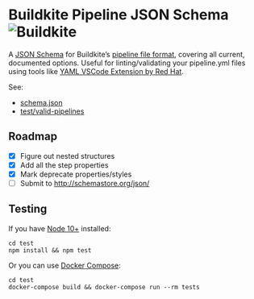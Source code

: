 # Buildkite Pipeline JSON Schema ![Buildkite](https://img.shields.io/buildkite/7fc0b70eb527b66ebb782dd7411becfa14d2b972dab25b48c1/master.svg?label=Tests)

A [JSON Schema](https://json-schema.org) for Buildkite’s [pipeline file format](https://buildkite.com/docs/pipelines/defining-steps), covering all current, documented options. Useful for linting/validating your pipeline.yml files using tools like [YAML VSCode Extension by Red Hat](https://marketplace.visualstudio.com/items?itemName=redhat.vscode-yaml).

See:

* [schema.json](schema.json)
* [test/valid-pipelines](test/valid-pipelines)

## Roadmap

- [x] Figure out nested structures
- [x] Add all the step properties
- [x] Mark deprecate properties/styles
- [ ] Submit to http://schemastore.org/json/

## Testing

If you have [Node 10+](https://nodejs.org/en/) installed:

```shell
cd test
npm install && npm test
```

Or you can use [Docker Compose](https://docs.docker.com/compose/):

```shell
cd test
docker-compose build && docker-compose run --rm tests
```
